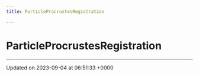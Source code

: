 ```yaml
---
title: ParticleProcrustesRegistration

---
```


# ParticleProcrustesRegistration





-------------------------------

Updated on 2023-09-04 at 06:51:33 +0000